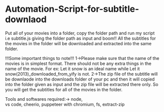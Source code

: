 # Automation-Script-for-subtitle-downlaod
Put all of your movies into a folder, copy the folder path and run my script i.e subtitle.js giving the folder path as input and boom!! All the subtitles for the movies in the folder will be downloaded and extracted into the same folder.

!!!Some important things to note!!!
1->Please make sure that the name of the movies is in simplest format. There should not be any extra things in the name of the movie.
    For ex: Let it snow is an ideal name while Let it snow(2013)_downloaded_from_yify is not.
2->The zip file of the subtitle will be downlaode into the downloads folder of your pc and then it will copied into the folder given as input and the zip file will be extracted there only. So you will get the subtitles for all of the movies in the folder.


Tools and softwares required:->
node,  
vs code, 
cheerio, 
puppeteer with chromium, 
fs, 
extract-zip
